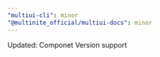 ```yaml
---
"multiui-cli": minor
"@multinite_official/multiui-docs": minor
---
```


Updated: Componet Version support
